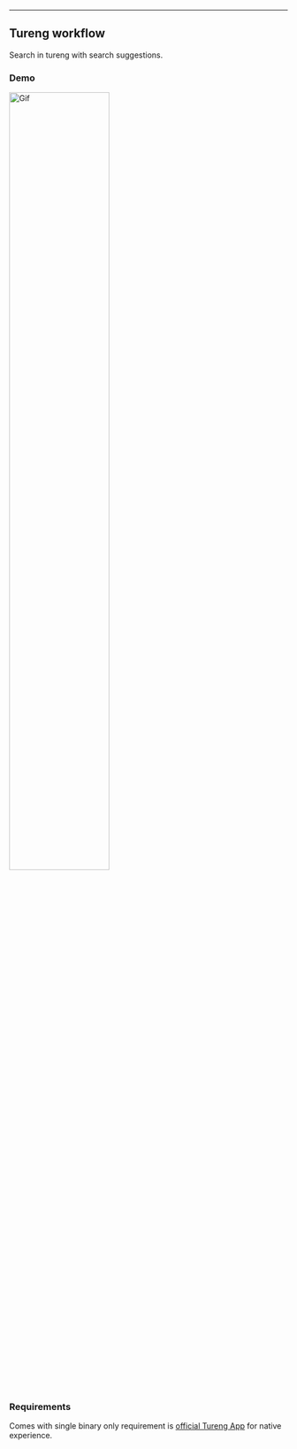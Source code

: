 ---

## Tureng workflow

Search in tureng with search suggestions.

### Demo

<img alt="Gif" src="https://user-images.githubusercontent.com/28161197/65831745-d61a6700-e2c5-11e9-9f49-05b8b95ad9e9.gif" width="60%" />



### Requirements

Comes with single binary only requirement is [official Tureng
App](https://apps.apple.com/tr/app/id854063979?mt=12) for native experience.

